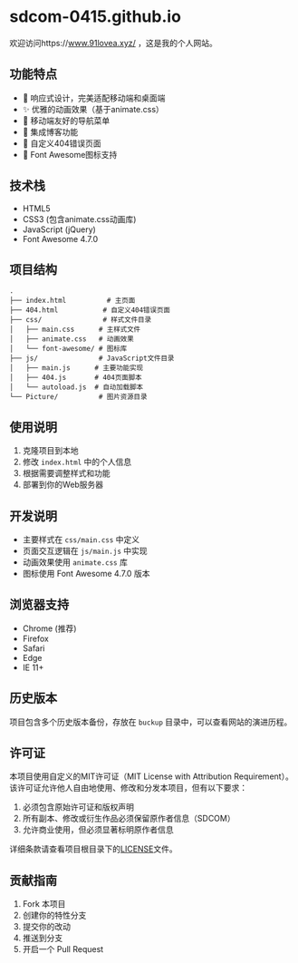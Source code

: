 # sdcom-0415.github.io

欢迎访问https://www.91lovea.xyz/ ，这是我的个人网站。

## 功能特点

- 🎨 响应式设计，完美适配移动端和桌面端
- ✨ 优雅的动画效果（基于animate.css）
- 📱 移动端友好的导航菜单
- 📝 集成博客功能
- 🎯 自定义404错误页面
- 🎉 Font Awesome图标支持

## 技术栈

- HTML5
- CSS3 (包含animate.css动画库)
- JavaScript (jQuery)
- Font Awesome 4.7.0

## 项目结构

```
.
├── index.html          # 主页面
├── 404.html           # 自定义404错误页面
├── css/               # 样式文件目录
│   ├── main.css      # 主样式文件
│   ├── animate.css   # 动画效果
│   └── font-awesome/ # 图标库
├── js/               # JavaScript文件目录
│   ├── main.js      # 主要功能实现
│   ├── 404.js       # 404页面脚本
│   └── autoload.js  # 自动加载脚本
└── Picture/          # 图片资源目录
```

## 使用说明

1. 克隆项目到本地
2. 修改 `index.html` 中的个人信息
3. 根据需要调整样式和功能
4. 部署到你的Web服务器

## 开发说明

- 主要样式在 `css/main.css` 中定义
- 页面交互逻辑在 `js/main.js` 中实现
- 动画效果使用 `animate.css` 库
- 图标使用 Font Awesome 4.7.0 版本

## 浏览器支持

- Chrome (推荐)
- Firefox
- Safari
- Edge
- IE 11+

## 历史版本

项目包含多个历史版本备份，存放在 `buckup` 目录中，可以查看网站的演进历程。

## 许可证

本项目使用自定义的MIT许可证（MIT License with Attribution Requirement）。该许可证允许他人自由地使用、修改和分发本项目，但有以下要求：

1. 必须包含原始许可证和版权声明
2. 所有副本、修改或衍生作品必须保留原作者信息（SDCOM）
3. 允许商业使用，但必须显著标明原作者信息

详细条款请查看项目根目录下的[LICENSE](LICENSE)文件。

## 贡献指南

1. Fork 本项目
2. 创建你的特性分支 
3. 提交你的改动 
4. 推送到分支 
5. 开启一个 Pull Request